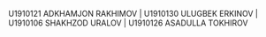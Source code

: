 U1910121  ADKHAMJON RAKHIMOV | U1910130  ULUGBEK ERKINOV | U1910106  SHAKHZOD URALOV | U1910126  ASADULLA TOKHIROV   
